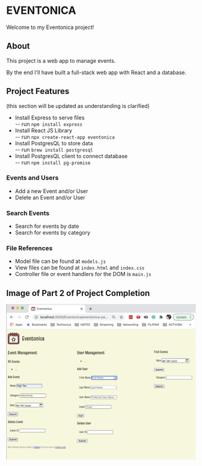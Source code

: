 # EVENTONICA

Welcome to my Eventonica project!

## About

This project is a web app to manage events.

By the end I'll have built a full-stack web app with React and a database.

## Project Features

(this section will be updated as understanding is clarified) 
- Install Express to serve files \
-- run `npm install express`
- Install React JS Library \
-- run `npx create-react-app eventonica` 
- Install PostgresQL to store data \
-- run `brew install postgresql`
- Install PostgresQL client to connect database \
-- run `npm install pg-promise`

### Events and Users

- Add a new Event and/or User
- Delete an Event and/or User

### Search Events

- Search for events by date
- Search for events by category

<!---
### Favorite Events

- A User can **favorite** an Event
- A User can **unfavorite** an Event
- A User can view their list of previously favorite events
-->

### File References

- Model file can be found at `models.js`
- View files can be found at `index.html` and `index.css`
- Controller file or event handlers for the DOM is `main.js`

## Image of Part 2 of Project Completion
![Eventonica ScreenShot](TakeTwo.png?raw=true)
